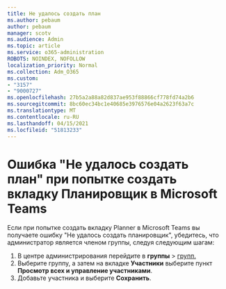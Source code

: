 ```yaml
---
title: Не удалось создать план
ms.author: pebaum
author: pebaum
manager: scotv
ms.audience: Admin
ms.topic: article
ms.service: o365-administration
ROBOTS: NOINDEX, NOFOLLOW
localization_priority: Normal
ms.collection: Adm_O365
ms.custom:
- "3157"
- "9000727"
ms.openlocfilehash: 27b5a2a88a82d837ae953f88866cf778fd74a2b6
ms.sourcegitcommit: 8bc60ec34bc1e40685e3976576e04a2623f63a7c
ms.translationtype: MT
ms.contentlocale: ru-RU
ms.lasthandoff: 04/15/2021
ms.locfileid: "51813233"
---
```

# <a name="failed-to-create-the-plan-error-when-trying-to-create-a-planner-tab-in-microsoft-teams"></a>Ошибка "Не удалось создать план" при попытке создать вкладку Планировщик в Microsoft Teams

Если при попытке создать вкладку Planner в Microsoft Teams вы получаете ошибку "Не удалось создать планировщик", убедитесь, что администратор является членом группы, следуя следующим шагам:

1. В центре администрирования перейдите в **группы**  >  [групп.](https://admin.microsoft.com/Adminportal/Home?source=applauncher#/groups) 
2. Выберите группу, а затем на вкладке **Участники** выберите пункт **Просмотр всех и управление участниками**.
3. Добавьте участника и выберите **Сохранить**.